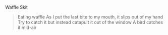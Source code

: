 Waffle Skit

>Eating waffle
>As I put the last bite to my mouth, it slips out of my hand
>Try to catch it but instead catapult it out of the window
>A bird catches it mid-air